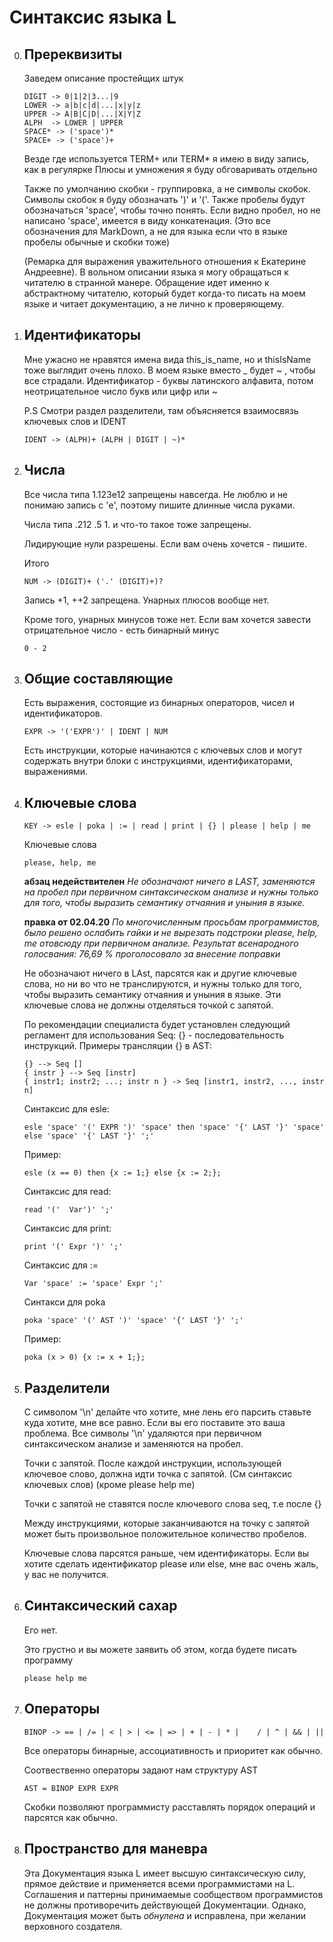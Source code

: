 # Синтаксис языка L
0. ## Пререквизиты
   
   Заведем описание простейщих штук

   ```
   DIGIT -> 0|1|2|3...|9
   LOWER -> a|b|c|d|...|x|y|z 
   UPPER -> A|B|C|D|...|X|Y|Z
   ALPH  -> LOWER | UPPER  
   SPACE* -> ('space')*
   SPACE+ -> ('space')+
   ```
   Везде где используется TERM+ или TERM* я имею в виду запись, как в регулярке
   Плюсы и умножения я буду обговаривать отдельно

   Также по умолчанию скобки - группировка, а не 
   символы скобок. Символы скобок я буду обозначать ')' и '('. Также пробелы будут обозначаться 'space', чтобы точно понять.
   Если видно пробел, но не написано 'space', имеется в виду конкатенация. (Это все обозначения для MarkDown, а не для языка если что в языке пробелы обычные и скобки тоже)

   (Ремарка для выражения уважительного отношения к Екатерине Андреевне). В вольном описании языка я могу обращаться к читателю в странной манере. Обращение идет именно к абстрактному читателю, который будет когда-то писать на моем языке и читает документацию, а не лично к проверяющему.  
2. ## Идентификаторы
   
   Мне ужасно не нравятся имена вида this_is_name, но и thisIsName тоже выглядит очень плохо. В моем языке вместо _ будет ~ , чтобы все страдали.
   Идентификатор - буквы латинского алфавита, потом неотрицательное число букв или цифр или ~

    P.S Смотри раздел разделители, там объясняется взаимосвязь ключевых слов и IDENT
   ```
   IDENT -> (ALPH)+ (ALPH | DIGIT | ~)*
   ```
   
6. ## Числа

    Все числа типа 1.123e12 запрещены навсегда. Не люблю и не понимаю запись с 'e', поэтому пишите длинные числа руками. 

    Числа типа .212 .5 1. и что-то такое тоже запрещены.

    Лидирующие нули разрешены. Если вам очень хочется - пишите.

    Итого
    ```
    NUM -> (DIGIT)+ ('.' (DIGIT)+)?
    ```

    Запись +1, ++2 запрещена. Унарных плюсов вообще нет. 

    Кроме того, унарных минусов тоже нет. Если вам хочется завести отрицательное число - есть бинарный минус
    ```
    0 - 2
    ```

4. ## Общие составляющие
    Есть выражения, состоящие из бинарных операторов, чисел и идентификаторов. 

    ```
    EXPR -> '('EXPR')' | IDENT | NUM
    ```

    Есть инструкции, которые начинаются с ключевых слов и могут содержать внутри блоки с инструкциями, идентификаторами, выражениями.

    
3. ## Ключевые слова
   
   ```
   KEY -> esle | poka | := | read | print | {} | please | help | me 
   ```


   Ключевые слова
   ```
   please, help, me
   ```
   
   **aбзац недействителен** _Не обозначают ничего в LAST, заменяются на пробел при первичном синтаксическом анализе и нужны только для того, чтобы выразить семантику отчаяния и уныния в языке._  

    **правка от 02.04.20**
     _По многочисленным просьбам программистов, было решено ослабить гайки и не вырезать подстроки please, help, me отовсюду при первичном анализе. Результат всенародного голосвания: 76,69 % проголосовало за  внесение поправки_

    Не обозначают ничего в LAst, парсятся как и другие ключевые слова, но ни во что не транслируются, и нужны только для того, чтобы выразить семантику отчаяния и уныния в языке. Эти ключевые слова не должны отделяться точкой с запятой.  


   По рекомендации специалиста будет установлен следующий регламент для использования Seq:
   {} - последовательность инструкций. Примеры трансляции {} в AST: 
   ```
   {} --> Seq [] 
   { instr } --> Seq [instr]
   { instr1; instr2; ...; instr n } -> Seq [instr1, instr2, ..., instr n]
   ```  

   Синтаксис для esle:
   ```
   esle 'space' '(' EXPR ')' 'space' then 'space' '{' LAST '}' 'space' else 'space' '{' LAST '}' ';'
   ```
   Пример:
   ```
   esle (x == 0) then {x := 1;} else {x := 2;};
   ```

   Синтаксис для read:
   ```
   read '('  Var')' ';'
   ```
   Синтаксис для print:
   ```
   print '(' Expr ')' ';'
   ```
   Синтаксис для := 
   ```
   Var 'space' := 'space' Expr ';'
   ```
   Синтакси для poka
   ```
   poka 'space' '(' AST ')' 'space' '{' LAST '}' ';'
   ```
   Пример:
   ```
   poka (x > 0) {x := x + 1;};
   ```
4. ## Разделители
    С символом '\n' делайте что хотите, мне лень его парсить ставьте куда хотите, мне все равно. Если вы его поставите это ваша проблема. Все символы '\n' удаляются при первичном синтаксическом анализе и заменяются на пробел.

    Точки с запятой. После каждой инструкции, использующей ключевое слово, должна идти точка с запятой. (См синтаксис ключевых слов) (кроме please help me) 

    Точки с запятой не ставятся после ключевого слова seq, т.е после {}

    Между инструкциями, которые заканчиваются на точку с запятой может быть произвольное положительное количество пробелов. 

    Ключевые слова парсятся раньше, чем идентификаторы. Если вы хотите сделать идентификатор please или else, мне вас очень жаль, у вас не получится. 

5. ## Синтаксический сахар

    Его нет.

    Это грустно и вы можете заявить об этом, когда будете писать программу
    ```
    please help me
    ```


7. ## Операторы

    ```
    BINOP -> == | /= | < | > | <= | => | + | - | * |    / | ^ | && | || 
    ```

    Все операторы бинарные, ассоциативность и приоритет как обычно.

    Соотвественно операторы задают нам структуру AST
    ```
    AST = BINOP EXPR EXPR
    ```
    Скобки позволяют программисту расставлять порядок операций и парсятся как обычно.  


8. ## Пространство для маневра

    Эта Документация языка L имеет высшую синтаксическую силу, прямое действие и применяется всеми программистами на L. Соглашения и паттерны принимаемые сообществом программистов не должны противоречить действующей Документации. Однако, Документация может быть _обнулена_ и исправлена, при желании верховного создателя. 
    
